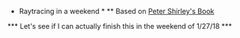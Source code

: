 * Raytracing in a weekend *
** Based on [Peter Shirley's Book](https://www.amazon.com/Ray-Tracing-Weekend-Minibooks-Book-ebook/dp/B01B5AODD8)

*** Let's see if I can actually finish this in the weekend of 1/27/18 ***


